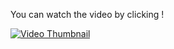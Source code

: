 You can watch the video by clicking !


[![Video Thumbnail](https://i9.ytimg.com/vi_webp/-VvroGSEJ_8/mq1.webp?sqp=CIjYhLUG&rs=AOn4CLBH_nT-AbkzC7HC50nsBplvgv7knQ)](https://www.youtube.com/watch?v=-VvroGSEJ_8)
